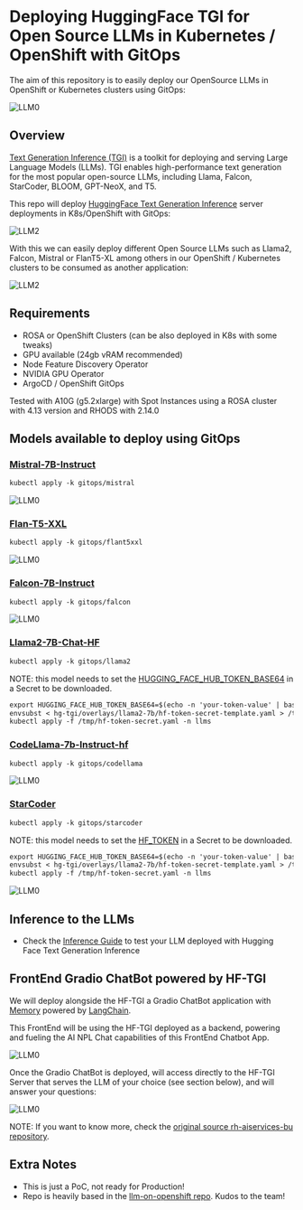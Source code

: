 # Deploying HuggingFace TGI for Open Source LLMs in Kubernetes / OpenShift with GitOps

The aim of this repository is to easily deploy our OpenSource LLMs in OpenShift or Kubernetes clusters using GitOps: 

![LLM0](/assets/llm0.png)

## Overview

[Text Generation Inference (TGI)](https://huggingface.co/docs/text-generation-inference/index) is a toolkit for deploying and serving Large Language Models (LLMs). TGI enables high-performance text generation for the most popular open-source LLMs, including Llama, Falcon, StarCoder, BLOOM, GPT-NeoX, and T5.

This repo will deploy [HuggingFace Text Generation Inference](https://github.com/huggingface/text-generation-inference) server deployments in K8s/OpenShift with GitOps:

![LLM2](/assets/llm1.png)

With this we can easily deploy different Open Source LLMs such as Llama2, Falcon, Mistral or FlanT5-XL among others in our OpenShift / Kubernetes clusters to be consumed as another application:

![LLM2](/assets/llm4.png)

## Requirements

- ROSA or OpenShift Clusters (can be also deployed in K8s with some tweaks)
- GPU available (24gb vRAM recommended)
- Node Feature Discovery Operator
- NVIDIA GPU Operator
- ArgoCD / OpenShift GitOps

Tested with A10G (g5.2xlarge) with Spot Instances using a ROSA cluster with 4.13 version and RHODS with 2.14.0

## Models available to deploy using GitOps

### [Mistral-7B-Instruct](https://huggingface.co/mistralai/Mistral-7B-Instruct-v0.1)

```md
kubectl apply -k gitops/mistral
```

![LLM0](/assets/llm0.png)

### [Flan-T5-XXL](https://huggingface.co/google/flan-t5-xxl)

```md
kubectl apply -k gitops/flant5xxl
```

![LLM0](/assets/llm8.png)

### [Falcon-7B-Instruct](https://huggingface.co/tiiuae/falcon-7b-instruct)

```md
kubectl apply -k gitops/falcon
```

![LLM0](/assets/llm7.png)

### [Llama2-7B-Chat-HF](https://huggingface.co/meta-llama/Llama-2-7b-chat-hf)

```md
kubectl apply -k gitops/llama2
```

NOTE: this model needs to set the [HUGGING_FACE_HUB_TOKEN_BASE64](https://github.com/huggingface/text-generation-inference#using-a-private-or-gated-model) in a Secret to be downloaded.

```md
export HUGGING_FACE_HUB_TOKEN_BASE64=$(echo -n 'your-token-value' | base64)
envsubst < hg-tgi/overlays/llama2-7b/hf-token-secret-template.yaml > /tmp/hf-token-secret.yaml
kubectl apply -f /tmp/hf-token-secret.yaml -n llms
```

### [CodeLlama-7b-Instruct-hf](https://huggingface.co/codellama/CodeLlama-7b-Instruct-hf)

```md
kubectl apply -k gitops/codellama
```

![LLM0](/assets/llm10.png)

### [StarCoder](https://huggingface.co/bigcode/starcoder)

```md
kubectl apply -k gitops/starcoder
```

NOTE: this model needs to set the [HF_TOKEN](https://github.com/huggingface/text-generation-inference#using-a-private-or-gated-model) in a Secret to be downloaded.

```md
export HUGGING_FACE_HUB_TOKEN_BASE64=$(echo -n 'your-token-value' | base64)
envsubst < hg-tgi/overlays/llama2-7b/hf-token-secret-template.yaml > /tmp/hf-token-secret.yaml
kubectl apply -f /tmp/hf-token-secret.yaml -n llms
```

![LLM0](/assets/llm9.png)



## Inference to the LLMs

* Check the [Inference Guide](./inference/README.md) to test your LLM deployed with Hugging Face Text Generation Inference 

## FrontEnd Gradio ChatBot powered by HF-TGI

We will deploy alongside the HF-TGI a Gradio ChatBot application with [Memory](https://python.langchain.com/docs/modules/memory/types/buffer) powered by [LangChain](https://python.langchain.com/docs/get_started/introduction).

This FrontEnd will be using the HF-TGI deployed as a backend, powering and fueling the AI NPL Chat capabilities of this FrontEnd Chatbot App.

![LLM0](/assets/llm3.png)

Once the Gradio ChatBot is deployed, will access directly to the HF-TGI Server that serves the LLM of your choice (see section below), and will answer your questions:

![LLM0](/assets/llm5.png)

NOTE: If you want to know more, check the [original source rh-aiservices-bu repository](https://github.com/rh-aiservices-bu/llm-on-openshift/blob/main/examples/ui/gradio/gradio-hftgi-memory/README.md). 

## Extra Notes

- This is just a PoC, not ready for Production!
- Repo is heavily based in the [llm-on-openshift repo](https://github.com/rh-aiservices-bu/llm-on-openshift/tree/main/hf_tgis_deployment). Kudos to the team!